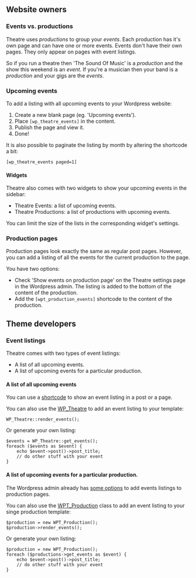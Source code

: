 ## Website owners

### Events vs. productions

Theatre uses _productions_ to group your _events_. 
Each production has it's own page and can have one or more events. 
Events don't have their own pages. They only appear on pages with event listings.

So if you run a theatre then 'The Sound Of Music' is a _production_ and the show this weekend is an _event_.
If you're a musician then your band is a _production_ and your gigs are the _events_.

### Upcoming events

To add a listing with all upcoming events to your Wordpress website:

1. Create a new blank page (eg. 'Upcoming events').
1. Place `[wp_theatre_events]` in the content.
1. Publish the page and view it.
1. Done!

It is also possible to paginate the listing by month by altering the shortcode a bit:

    [wp_theatre_events paged=1]

#### Widgets

Theatre also comes with two widgets to show your upcoming events in the sidebar:

* Theatre Events: a list of upcoming events. 
* Theatre Productions: a list of productions with upcoming events. 

You can limit the size of the lists in the corresponding widget's settings.

### Production pages

Production pages look exactly the same as regular post pages. However, you can add a listing of all the events for the current production to the page. 

You have two options:

* Check 'Show events on production page' on the Theatre settings page in the Wordpress admin. The listing is added to the bottom of the content of the production.
* Add the `[wpt_production_events]` shortcode to the content of the production.

## Theme developers

### Event listings

Theatre comes with two types of event listings:

* A list of all upcoming events.
* A list of upcoming events for a particular production.

#### A list of all upcoming events

You can use a [shortcode](Wordpress-users) to show an event listing in a post or a page.

You can also use the [WP_Theatre](WP_Theatre) to add an event listing to your template:

    WP_Theatre::render_events();

Or generate your own listing:

    $events = WP_Theatre::get_events();
    foreach ($events as $event) {
        echo $event->post()->post_title;
        // do other stuff with your event        
    }

#### A list of upcoming events for a particular production.

The Wordpress admin already has [some options](Wordpress-users#wiki-production-pages) to add events listings to production pages.

You can also use the [WPT_Production](WPT_Production) class to add an event listing to your singe production template:

    $production = new WPT_Production();
    $production->render_events();

Or generate your own listing:

    $production = new WPT_Production();
    foreach ($productions->get_events as $event) {
        echo $event->post()->post_title;
        // do other stuff with your event
    }


